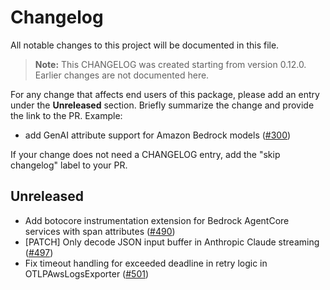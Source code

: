 # Changelog

All notable changes to this project will be documented in this file.

> **Note:** This CHANGELOG was created starting from version 0.12.0. Earlier changes are not documented here.

For any change that affects end users of this package, please add an entry under the **Unreleased** section. Briefly summarize the change and provide the link to the PR. Example:
- add GenAI attribute support for Amazon Bedrock models
  ([#300](https://github.com/aws-observability/aws-otel-python-instrumentation/pull/300))

If your change does not need a CHANGELOG entry, add the "skip changelog" label to your PR.

## Unreleased
- Add botocore instrumentation extension for Bedrock AgentCore services with span attributes
  ([#490](https://github.com/aws-observability/aws-otel-python-instrumentation/pull/490))
- [PATCH] Only decode JSON input buffer in Anthropic Claude streaming
    ([#497](https://github.com/aws-observability/aws-otel-python-instrumentation/pull/497))
- Fix timeout handling for exceeded deadline in retry logic in OTLPAwsLogsExporter
  ([#501](https://github.com/aws-observability/aws-otel-python-instrumentation/pull/501))
